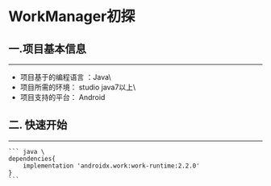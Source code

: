 # WorkManager初探

## 一.项目基本信息
------------------
   * 项目基于的编程语言 ：Java\
   * 项目所需的环境： studio  java7以上\
   * 项目支持的平台： Android 
   
##  二. 快速开始
----------------------
    ``` java \
    dependencies{
        implementation 'androidx.work:work-runtime:2.2.0'
    }
    ``` 
    
